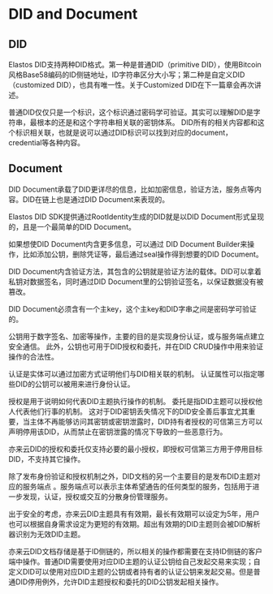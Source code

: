 # DID and Document

## DID

Elastos DID支持两种DID格式。第一种是普通DID（primitive DID），使用Bitcoin风格Base58编码的ID侧链地址，ID字符串区分大小写；第二种是自定义DID（customized DID），也具有唯一性。关于Customized DID在下一篇章会再次讲述。

普通DID仅仅只是一个标识，这个标识通过密码学可验证。其实可以理解DID是字符串，最根本的还是和这个字符串相关联的密钥体系。 DID所有的相关内容都和这个标识相关联，也就是说可以通过DID标识可以找到对应的document，credential等各种内容。

## Document

DID Document承载了DID更详尽的信息，比如加密信息，验证方法，服务点等内容。DID在链上也是通过DID Document来表现的。

Elastos DID SDK提供通过RootIdentity生成的DID就是以DID Document形式呈现的，且是一个最简单的DID Document。

如果想使DID Document内含更多信息，可以通过 DID Document Builder来操作，比如添加公钥，删除凭证等，最后通过seal操作得到想要的DID Document。

DID Document内含验证方法，其包含的公钥就是验证方法的载体。DID可以拿着私钥对数据签名，同时通过DID Document里的公钥验证签名，以保证数据没有被篡改。

DID Document必须含有一个主key，这个主key和DID字串之间是密码学可验证的。

公钥用于数字签名、加密等操作，主要的目的是实现身份认证，或与服务端点建立安全通信。 此外，公钥也可用于DID授权和委托，并在DID CRUD操作中用来验证操作的合法性。

认证是实体可以通过加密方式证明他们与DID相关联的机制。 认证属性可以指定哪些DID的公钥可以被用来进行身份认证。

授权是用于说明如何代表DID主题执行操作的机制。 委托是指DID主题可以授权他人代表他们行事的机制。 这对于DID密钥丢失情况下的DID安全善后事宜尤其重要，当主体不再能够访问其密钥或密钥泄露时，DID持有者授权的可信第三方可以声明停用该DID，从而禁止在密钥泄露的情况下导致的一些恶意行为。

亦来云DID的授权和委托仅支持必要的最小授权，即授权可信第三方用于停用目标DID，不支持其它操作。

除了发布身份验证和授权机制之外，DID文档的另一个主要目的是发布DID主题对应的服务端点 。服务端点可以表示主体希望通告的任何类型的服务，包括用于进一步发现，认证，授权或交互的分散身份管理服务。

出于安全的考虑，亦来云DID主题具有有效期，最长有效期可以设定为5年，用户也可以根据自身需求设定为更短的有效期。超出有效期的DID主题则会被DID解析器识别为无效DID主题。

亦来云DID文档存储是基于ID侧链的，所以相关的操作都需要在支持ID侧链的客户端中操作。普通DID需要使用对应DID主题的认证公钥给自己发起交易来实现；自定义DID可以使用对应DID主题的公钥或者持有者的认证公钥来发起交易。但是普通DID停用例外，允许DID主题授权和委托的DID公钥发起相关操作。
